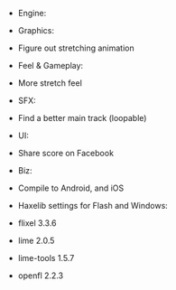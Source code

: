 * Engine:

* Graphics:
 * Figure out stretching animation

* Feel & Gameplay:
 * More stretch feel

* SFX:
 * Find a better main track (loopable)

* UI:
 * Share score on Facebook

* Biz:
 * Compile to Android, and iOS

* Haxelib settings for Flash and Windows:
 * flixel 3.3.6
 * lime 2.0.5
 * lime-tools 1.5.7
 * openfl 2.2.3